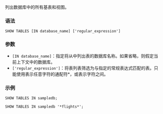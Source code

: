 列出数据库中的所有基表和视图。
### 语法
```
SHOW TABLES [IN database_name] ['regular_expression']
```
### 参数 
- `[IN database_name]`：指定将从中列出表的数据库名称。如果省略，则假定当前上下文中的数据库。
- `['regular_expression']`：将表列表筛选为与指定的常规表达式匹配的表。只能使用表示任意字符的通配符\*，或表示字符之间。

### 示例
```
SHOW TABLES IN sampledb;
```
```
SHOW TABLES IN sampledb '*flights*';
```

